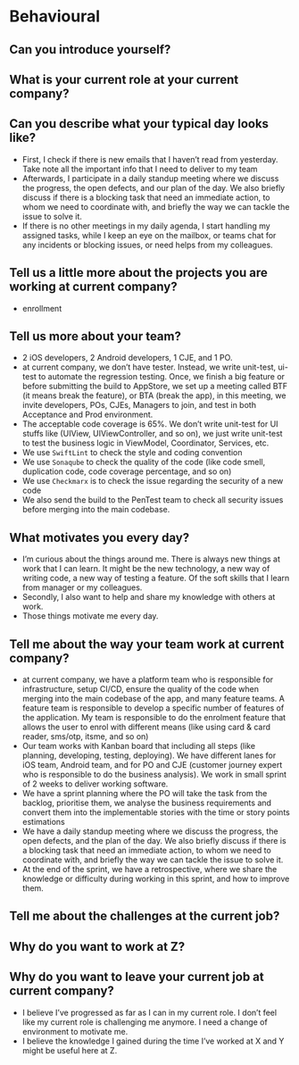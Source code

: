 # Behavioural

## Can you introduce yourself?

## What is your current role at your current company?

## Can you describe what your typical day looks like?

- First, I check if there is new emails that I haven’t read from yesterday. Take note all the important info that I need to deliver to my team
- Afterwards, I participate in a daily standup meeting where we discuss the progress, the open defects, and our plan of the day. We also briefly discuss if there is a blocking task that need an immediate action, to whom we need to coordinate with, and briefly the way we can tackle the issue to solve it.
- If there is no other meetings in my daily agenda, I start handling my assigned tasks, while I keep an eye on the mailbox, or teams chat for any incidents or blocking issues, or need helps from my colleagues. 

## Tell us a little more about the projects you are working at current company?

- enrollment

## Tell us more about your team?

- 2 iOS developers, 2 Android developers, 1 CJE, and 1 PO.
- at current company, we don’t have tester. Instead, we write unit-test, ui-test to automate the regression testing. Once, we finish a big feature or before submitting the build to AppStore, we set up a meeting called BTF (it means break the feature), or BTA (break the app), in this meeting, we invite developers, POs, CJEs, Managers to join, and test in both Acceptance and Prod environment.
- The acceptable code coverage is 65%. We don’t write unit-test for UI stuffs like (UIView, UIViewController, and so on), we just write unit-test to test the business logic in ViewModel, Coordinator, Services, etc.
- We use `SwiftLint` to check the style and coding convention
- We use `Sonaqube` to check the quality of the code (like code smell, duplication code, code coverage percentage, and so on)
- We use `Checkmarx` is to check the issue regarding the security of a new code
- We also send the build to the PenTest team to check all security issues before merging into the main codebase.

## What motivates you every day?

- I’m curious about the things around me. There is always new things at work that I can learn. It might be the new technology, a new way of writing code, a new way of testing a feature. Of the soft skills that I learn from manager or my colleagues.
- Secondly, I also want to help and share my knowledge with others at work.
- Those things motivate me every day.

## Tell me about the way your team work at current company?

- at current company, we have a platform team who is responsible for infrastructure, setup CI/CD, ensure the quality of the code when merging into the main codebase of the app, and many feature teams. A feature team is responsible to develop a specific number of features of the application. My team is responsible to do the enrolment feature that allows the user to enrol with different means (like using card & card reader, sms/otp, itsme, and so on)
- Our team works with Kanban board that including all steps (like planning, developing, testing, deploying). We have different lanes for iOS team, Android team, and for PO and CJE (customer journey expert who is responsible to do the business analysis). We work in small sprint of 2 weeks to deliver working software.
- We have a sprint planning where the PO will take the task from the backlog, prioritise them, we analyse the business requirements and convert them into the implementable stories with the time or story points estimations
- We have a daily standup meeting where we discuss the progress, the open defects, and the plan of the day. We also briefly discuss if there is a blocking task that need an immediate action, to whom we need to coordinate with, and briefly the way we can tackle the issue to solve it.
- At the end of the sprint, we have a retrospective, where we share the knowledge or difficulty during working in this sprint, and how to improve them.


## Tell me about the challenges at the current job?

## Why do you want to work at Z?

## Why do you want to leave your current job at current company?

- I believe I’ve progressed as far as I can in my current role. I don’t feel like my current role is challenging me anymore. I need a change of environment to motivate me.
- I believe the knowledge I gained during the time I’ve worked at X and Y might be useful here at Z.

